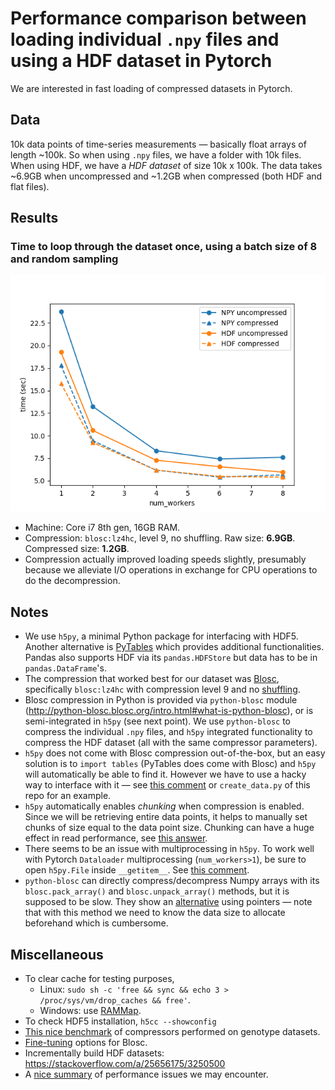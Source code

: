 # Performance comparison between loading individual `.npy` files and using a HDF dataset in Pytorch

We are interested in fast loading of compressed datasets in Pytorch.

<!-- *Dated: June 2019* -->

## Data

10k data points of time-series measurements &mdash; basically float arrays of length ~100k. So when using `.npy` files, we have a folder with 10k files. When using HDF, we have a *HDF dataset* of size 10k x 100k. The data takes ~6.9GB when uncompressed and ~1.2GB when compressed (both HDF and flat files).

## Results

### Time to loop through the dataset once, using a batch size of 8 and random sampling
![comparison](https://github.com/chanshing/pytorch-h5py-comparison/blob/master/comparison.png)

- Machine: Core i7 8th gen, 16GB RAM.
- Compression: `blosc:lz4hc`, level 9, no shuffling. Raw size: **6.9GB**. Compressed size: **1.2GB**.
- Compression actually improved loading speeds slightly, presumably because we alleviate I/O operations in exchange for CPU operations to do the decompression.

## Notes

- We use `h5py`, a minimal Python package for interfacing with HDF5.
Another alternative is [PyTables](https://www.pytables.org/usersguide/introduction.html) which provides additional functionalities. Pandas also supports HDF via its `pandas.HDFStore` but data has to be in `pandas.DataFrame`'s.
- The compression that worked best for our dataset was [Blosc](http://blosc.org/pages/blosc-in-depth/), specifically `blosc:lz4hc` with compression level 9 and no [shuffling](http://python-blosc.blosc.org/tutorial.html#using-different-filters).
- Blosc compression in Python is provided via `python-blosc` module (http://python-blosc.blosc.org/intro.html#what-is-python-blosc), or is semi-integrated in `h5py` (see next point). We use `python-blosc` to compress the individual `.npy` files, and `h5py` integrated functionality to compress the HDF dataset (all with the same compressor parameters).
- `h5py` does not come with Blosc compression out-of-the-box, but an easy solution is to `import tables` (PyTables does come with Blosc) and `h5py` will automatically be able to find it. However we have to use a hacky way to interface with it &mdash; see [this comment](https://github.com/h5py/h5py/issues/611#issuecomment-353694301) or `create_data.py` of this repo for an example.
- `h5py` automatically enables *chunking* when compression is enabled. Since we will be retrieving entire data points, it helps to manually set chunks of size equal to the data point size. Chunking can have a huge effect in read performance,
see [this answer](https://stackoverflow.com/a/27713489/3250500).
- There seems to be an issue with multiprocessing in `h5py`. To work well with Pytorch `Dataloader` multiprocessing (`num_workers>1`), be sure to open `h5py.File` inside `__getitem__`. See [this comment](https://discuss.pytorch.org/t/dataloader-when-num-worker-0-there-is-bug/25643/16).
- `python-blosc` can directly compress/decompress Numpy arrays with its `blosc.pack_array()` and `blosc.unpack_array()` methods, but it is supposed to be slow. They show an [alternative](http://python-blosc.blosc.org/tutorial.html#packaging-numpy-arrays) using pointers &mdash; note that with this method we need to know the data size to allocate beforehand which is cumbersome.

## Miscellaneous
- To clear cache for testing purposes,
    - Linux: `sudo sh -c 'free && sync && echo 3 > /proc/sys/vm/drop_caches && free'`.
    - Windows: use [RAMMap](https://docs.microsoft.com/en-us/sysinternals/downloads/rammap).
- To check HDF5 installation, `h5cc --showconfig`
- [This nice benchmark](http://alimanfoo.github.io/2016/09/21/genotype-compression-benchmark.html) of compressors performed on genotype datasets.
- [Fine-tuning](http://python-blosc.blosc.org/tutorial.html#fine-tuning-compression-parameters) options for Blosc.
- Incrementally build HDF datasets: https://stackoverflow.com/a/25656175/3250500
- A [nice summary](https://discuss.pytorch.org/t/how-to-prefetch-data-when-processing-with-gpu/548/19) of performance issues we may encounter.
